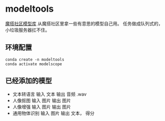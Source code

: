 # modeltools

[魔搭社区模型库](https://modelscope.cn/models)
从魔搭社区里拿一些有意思的模型自己用。 任务做成队列式的，小垃圾服务器扛不住。

## 环境配置
~~~shell
conda create -n modeltools
conda activate modelscope
~~~

## 已经添加的模型
- 文本转语言
	输入 文本
	输出 音频 .wav
- 人像抠图
	输入 图片
	输出 图片
- 人像增强
	输入 图片
	输出 图片
- 通用物体识别
	输入 图片
	输出 文本， 得分